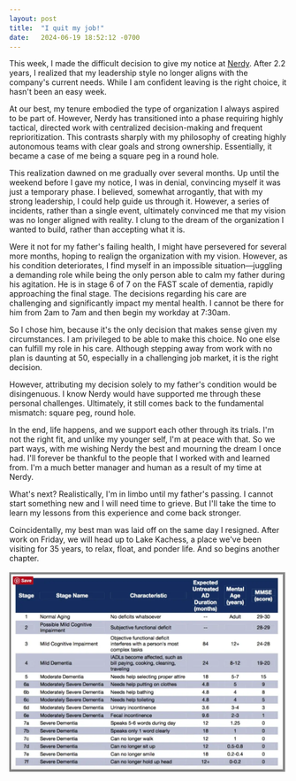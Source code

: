 ```yaml
---
layout: post
title:  "I quit my job!"
date:   2024-06-19 18:52:12 -0700
---
```

This week, I made the difficult decision to give my notice at [Nerdy](https://www.nerdy.com/). After 2.2 years, I realized that my leadership style no longer aligns with the company's current needs. While I am confident leaving is the right choice, it hasn't been an easy week.

At our best, my tenure embodied the type of organization I always aspired to be part of. However, Nerdy has transitioned into a phase requiring highly tactical, directed work with centralized decision-making and frequent reprioritization. This contrasts sharply with my philosophy of creating highly autonomous teams with clear goals and strong ownership. Essentially, it became a case of me being a square peg in a round hole.

This realization dawned on me gradually over several months. Up until the weekend before I gave my notice, I was in denial, convincing myself it was just a temporary phase. I believed, somewhat arrogantly, that with my strong leadership, I could help guide us through it. However, a series of incidents, rather than a single event, ultimately convinced me that my vision was no longer aligned with reality. I clung to the dream of the organization I wanted to build, rather than accepting what it is.

Were it not for my father's failing health, I might have persevered for several more months, hoping to realign the organization with my vision. However, as his condition deteriorates, I find myself in an impossible situation—juggling a demanding role while being the only person able to calm my father during his agitation. He is in stage 6 of 7 on the FAST scale of dementia, rapidly approaching the final stage. The decisions regarding his care are challenging and significantly impact my mental health. I cannot be there for him from 2am to 7am and then begin my workday at 7:30am.

So I chose him, because it's the only decision that makes sense given my circumstances. I am privileged to be able to make this choice. No one else can fulfill my role in his care. Although stepping away from work with no plan is daunting at 50, especially in a challenging job market, it is the right decision.

However, attributing my decision solely to my father's condition would be disingenuous. I know Nerdy would have supported me through these personal challenges. Ultimately, it still comes back to the fundamental mismatch: square peg, round hole.

In the end, life happens, and we support each other through its trials. I'm not the right fit, and unlike my younger self, I'm at peace with that. So we part ways, with me wishing Nerdy the best and mourning the dream I once had. I'll forever be thankful to the people that I worked with and learned from. I'm a much better manager and human as a result of my time at Nerdy.

What's next? Realistically, I'm in limbo until my father's passing. I cannot start something new and I will need time to grieve. But I'll take the time to learn my lessons from this experience and come back stronger.

Coincidentally, my best man was laid off on the same day I resigned. After work on Friday, we will head up to Lake Kachess, a place we've been visiting for 35 years, to relax, float, and ponder life. And so begins another chapter.

![FAST scale](/images/fast-scale.webp)
